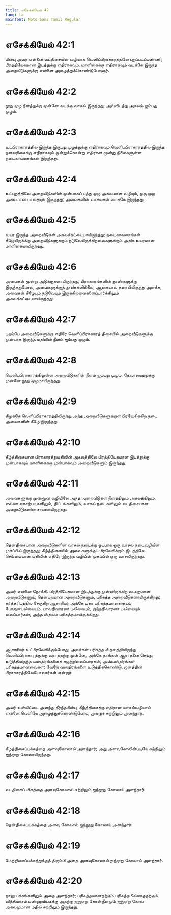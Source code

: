 ```yaml
---
title: எசேக்கியேல் 42
lang: ta
mainfont: Noto Sans Tamil Regular
---
```


# எசேக்கியேல் 42:1

பின்பு அவர் என்னை வடதிசையின் வழியாக வெளிப்பிராகாரத்திலே புறப்படப்பண்ணி, பிரத்தியேகமான இடத்துக்கு எதிராகவும், மாளிகைக்கு எதிராகவும் வடக்கே இருந்த அறைவீடுகளுக்கு என்னை அழைத்துக்கொண்டுபோனார்.

# எசேக்கியேல் 42:2

நூறு முழ நீளத்துக்கு முன்னே வடக்கு வாசல் இருந்தது; அவ்விடத்து அகலம் ஐம்பது முழம்.

# எசேக்கியேல் 42:3

உட்பிராகாரத்தில் இருந்த இருபது முழத்துக்கு எதிராகவும் வெளிப்பிராகாரத்தில் இருந்த தளவரிசைக்கு எதிராகவும் ஒன்றுக்கொன்று எதிரான மூன்று நிலைகளுள்ள நடைகாவணங்கள் இருந்தது.

# எசேக்கியேல் 42:4

உட்புறத்திலே அறைவீடுகளின் முன்பாகப் பத்து முழ அகலமான வழியும், ஒரு முழ அகலமான பாதையும் இருந்தது; அவைகளின் வாசல்கள் வடக்கே இருந்தது.

# எசேக்கியேல் 42:5

உயர இருந்த அறைவீடுகள் அகலக்கட்டையாயிருந்தது; நடைகாவணங்கள் கீழேயிருக்கிற அறைவீடுகளுக்கும் நடுவேயிருக்கிறவைகளுக்கும் அதிக உயரமான மாளிகையாயிருந்தது.

# எசேக்கியேல் 42:6

அவைகள் மூன்று அடுக்குகளாயிருந்தது; பிராகாரங்களின் தூண்களுக்கு இருந்ததுபோல, அவைகளுக்குத் தூண்களில்லை; ஆகையால் தரையிலிருந்து அளக்க, அவைகள் கீழேயும் நடுவேயும் இருக்கிறவைகளைப்பார்க்கிலும் அகலக்கட்டையாயிருந்தது.

# எசேக்கியேல் 42:7

புறம்பே அறைவீடுகளுக்கு எதிரே வெளிப்பிராகாரத் திசையில் அறைவீடுகளுக்கு முன்பாக இருந்த மதிலின் நீளம் ஐம்பது முழம்.

# எசேக்கியேல் 42:8

வெளிப்பிராகாரத்திலுள்ள அறைவீடுகளின் நீளம் ஐம்பது முழம், தேவாலயத்துக்கு முன்னே நூறு முழமாயிருந்தது.

# எசேக்கியேல் 42:9

கிழக்கே வெளிப்பிராகாரத்திலிருந்து அந்த அறைவீடுகளுக்குள் பிரவேசிக்கிற நடை அவைகளின் கீழே இருந்தது.

# எசேக்கியேல் 42:10

கீழ்த்திசையான பிராகாரத்துமதிலின் அகலத்திலே பிரத்தியேகமான இடத்துக்கு முன்பாகவும் மாளிகைக்கு முன்பாகவும் அறைவீடுகளும் இருந்தது.

# எசேக்கியேல் 42:11

அவைகளுக்கு முன்னான வழியிலே அந்த அறைவீடுகள் நீளத்திலும் அகலத்திலும், எல்லா வாசற்படிகளிலும், திட்டங்களிலும், வாசல் நடைகளிலும் வடதிசையான அறைவீடுகளின் சாயலாயிருந்தது.

# எசேக்கியேல் 42:12

தென்திசையான அறைவீடுகளின் வாசல் நடைக்கு ஒப்பாக ஒரு வாசல் நடைவழியின் முகப்பில் இருந்தது; கீழ்த்திசையில் அவைகளுக்குப் பிரவேசிக்கும் இடத்திலே செம்மையான மதிலின் எதிரே இருந்த வழியின் முகப்பில் ஒரு வாசலிருந்தது.

# எசேக்கியேல் 42:13

அவர் என்னை நோக்கி: பிரத்தியேகமான இடத்துக்கு முன்னிருக்கிற வடபுறமான அறைவீடுகளும், தென்புறமான அறைவீடுகளும், பரிசுத்த அறைவீடுகளாயிருக்கிறது; கர்த்தரிடத்தில் சேருகிற ஆசாரியர் அங்கே மகா பரிசுத்தமானதையும் போஜனபலியையும், பாவநிவாரண பலியையும், குற்றநிவாரண பலியையும் வைப்பார்கள்; அந்த ஸ்தலம் பரிசுத்தமாயிருக்கிறது.

# எசேக்கியேல் 42:14

ஆசாரியர் உட்பிரவேசிக்கும்போது, அவர்கள் பரிசுத்த ஸ்தலத்திலிருந்து வெளிப்பிராகாரத்துக்கு வராததற்கு முன்னே, அங்கே தாங்கள் ஆராதனை செய்து, உடுத்தியிருந்த வஸ்திரங்களைக் கழற்றிவைப்பார்கள்; அவ்வஸ்திரங்கள் பரிசுத்தமானவைகள்; வேறே வஸ்திரங்களை உடுத்திக்கொண்டு, ஜனத்தின் பிராகாரத்திலேபோவார்கள் என்றார்.

# எசேக்கியேல் 42:15

அவர் உள்வீட்டை அளந்து தீர்ந்தபின்பு, கீழ்த்திசைக்கு எதிரான வாசல்வழியாய் என்னை வெளியே அழைத்துக்கொண்டுபோய், அதைச் சுற்றிலும் அளந்தார்.

# எசேக்கியேல் 42:16

கீழ்த்திசைப்பக்கத்தை அளவுகோலால் அளந்தார்; அது அளவுகோலின்படியே சுற்றிலும் ஐந்நூறு கோலாயிருந்தது.

# எசேக்கியேல் 42:17

வடதிசைப்பக்கத்தை அளவுகோலால் சுற்றிலும் ஐந்நூறு கோலாய் அளந்தார்.

# எசேக்கியேல் 42:18

தென்திசைப்பக்கத்தை அளவு கோலால் ஐந்நூறு கோலாய் அளந்தார்.

# எசேக்கியேல் 42:19

மேற்றிசைப்பக்கத்துக்குத் திரும்பி அதை அளவுகோலால் ஐந்நூறு கோலாய் அளந்தார்.

# எசேக்கியேல் 42:20

நாலு பக்கங்களிலும் அதை அளந்தார்; பரிசுத்தமானதற்கும் பரிசுத்தமில்லாததற்கும் வித்தியாசம் பண்ணும்படிக்கு அதற்கு ஐந்நூறு கோல் நீளமும் ஐந்நூறு கோல் அகலமுமான மதில் சுற்றிலும் இருந்தது.

